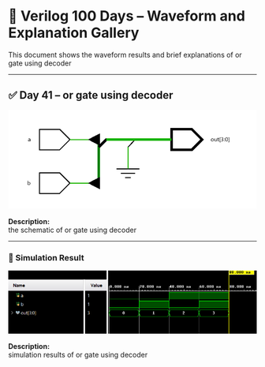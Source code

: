 
# 📘 Verilog 100 Days – Waveform and Explanation Gallery

This document shows the waveform results and brief explanations of or gate using decoder

---

## ✅ Day 41 – or gate using decoder

 

![or gate using mux](./images/or_decoderschematic.png)

**Description:**  
the schematic of or gate using decoder


 
---

### 🔬 Simulation Result

![Simulation Waveform](./images/or_decodersim.png)

**Description:**  
simulation results of or gate using decoder
 
